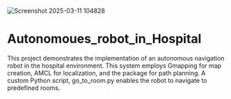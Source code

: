 






![Screenshot 2025-03-11 104828](https://github.com/user-attachments/assets/887b0856-f1d3-4250-a01f-21a7b5a697dc)









# Autonomoues_robot_in_Hospital
This project demonstrates the implementation of an autonomous navigation robot in the hospital environment. This system employs Gmapping for map creation, AMCL for localization, and the  package for path planning. A custom Python script, go_to_room.py enables the robot to navigate to predefined rooms. 
